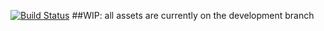 [![Build Status](https://travis-ci.org/C0k3/session.svg?branch=development)](https://travis-ci.org/C0k3/session)
##WIP: all assets are currently on the development branch
